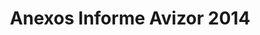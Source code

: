 ---
title: 'Anexos Informe Avizor 2014'
description: 'Tablas y gráficos de la actividad en el Congreso de los Diputados de los siete grupos parlamentarios'
link: /documentos/ANEXOS_Informe_Avizor_2014.pdf
tags:
    - coherencia-de-politicas
    - political-watch
    - congreso-de-los-diputados
    - proyecto-avizor
---